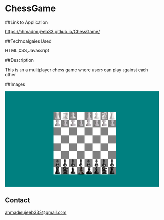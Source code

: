 # ChessGame

##Link to Application 

https://ahmadmujeeb33.github.io/ChessGame/


##Technoalgaies Used

HTML,CSS,Javascript

##Description

This is an a mulitplayer chess game where users can play against each other

##Images 

<img src="chess.png">

## Contact

ahmadmujeeb333@gmail.com
